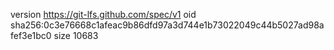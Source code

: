 version https://git-lfs.github.com/spec/v1
oid sha256:0c3e76668c1afeac9b86dfd97a3d744e1b73022049c44b5027ad98afef3e1bc0
size 10683
